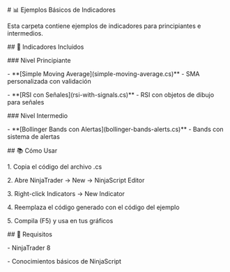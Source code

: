 \# 📊 Ejemplos Básicos de Indicadores



Esta carpeta contiene ejemplos de indicadores para principiantes e intermedios.



\## 🎯 Indicadores Incluidos



\### Nivel Principiante

\- \*\*\[Simple Moving Average](simple-moving-average.cs)\*\* - SMA personalizada con validación

\- \*\*\[RSI con Señales](rsi-with-signals.cs)\*\* - RSI con objetos de dibujo para señales



\### Nivel Intermedio  

\- \*\*\[Bollinger Bands con Alertas](bollinger-bands-alerts.cs)\*\* - Bands con sistema de alertas



\## 📚 Cómo Usar



1\. Copia el código del archivo .cs

2\. Abre NinjaTrader → New → NinjaScript Editor

3\. Right-click Indicators → New Indicator

4\. Reemplaza el código generado con el código del ejemplo

5\. Compila (F5) y usa en tus gráficos



\## 🔧 Requisitos



\- NinjaTrader 8

\- Conocimientos básicos de NinjaScript

